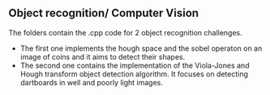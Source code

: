 ## Object recognition/ Computer Vision ##

The folders contain the .cpp code for 2 object recognition challenges. 

- The first one implements the hough space and the sobel operaton on an image of 
coins and it aims to detect their shapes.
- The second one contains the implementation of the Viola-Jones and Hough transform
object detection algorithm. It focuses on detecting dartboards in well and poorly 
light images. 
